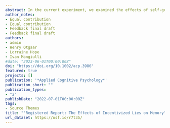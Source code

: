 ```yaml
---
abstract: In the current experiment, we examined the effects of self-generated deceptive behavior on memory. Participants (n = 230) were randomly assigned to a “strong-incentive to cheat” or “weak-incentive to cheat” condition and played the adapted Sequential Dyadic Die-Rolling paradigm. Participants in the “strong-incentive to cheat” condition were incentivized to lie to avoid a financial penalty (i.e., punishment). Participants in the “weak-incentive to cheat” could also choose to lie but the outcome was a prosocial one (i.e., benefit for unknown co-participant). Two-days later, memory for the die-rolling event was assessed. A similar number of participants lied to avoid punishment as for prosocial reasons. Interestingly, we did not find evidence for unethical amnesia. However, participants who engaged in deceptive behavior, irrespective of their motives, produced more memory errors than honest participants. Although our results suggest that engaging in deceptive behavior does not lead to motivated forgetting, it can lead to memory errors.
author_notes:
- Equal contribution
- Equal contribution
- Feedback final draft
- Feedback final draft
authors:
- admin
- Henry Otgaar
- Lorraine Hope
- Ivan Mangiulli
#date: "2023-06-01T00:00:00Z"
doi: "https://doi.org/10.1002/acp.3986"
featured: true
projects: []
publication: '*Applied Cognitive Psychology*'
publication_short: ""
publication_types:
- "2"
publishDate: "2022-07-01T00:00:00Z"
tags:
- Source Themes
title: "'Registered Report: The Effects of Incentivized Lies on Memory"
url_dataset: https://osf.io/r7t35/
---
```




